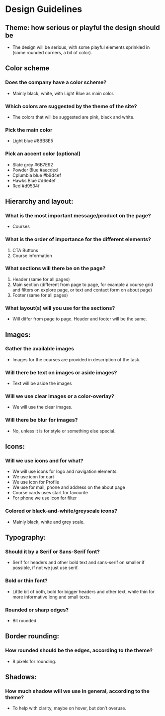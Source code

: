 # Design Guidelines

## Theme: how serious or playful the design should be

- The design will be serious, with some playful elements sprinkled in (some rounded corners, a bit of color).

## Color scheme

### Does the company have a color scheme?

- Mainly black, white, with Light Blue as main color.

### Which colors are suggested by the theme of the site?

- The colors that will be suggested are pink, black and white.

### Pick the main color

- Light blue #8BB8E5

### Pick an accent color (optional)

- Slate grey #6B7E92
- Powder Blue #aecded
- Cplumbia blue #b9d4ef
- Hawks Blue #d6e4ef
- Red #d9534f

## Hierarchy and layout:

### What is the most important message/product on the page?

- Courses

### What is the order of importance for the different elements?

1. CTA Buttons
2. Course information

### What sections will there be on the page?

1. Header (same for all pages)
2. Main section (different from page to page, for example a course grid and filters on explore page, or text and contact form on about page)
3. Footer (same for all pages)

### What layout(s) will you use for the sections?

- Will differ from page to page. Header and footer will be the same.

## Images:

### Gather the available images

- Images for the courses are provided in description of the task.

### Will there be text on images or aside images?

- Text will be aside the images

### Will we use clear images or a color-overlay?

- We will use the clear images.

### Will there be blur for images?

- No, unless it is for style or something else special.

## Icons:

### Will we use icons and for what?

- We will use icons for logo and navigation elements.
- We use icon for cart
- We use icon for Profile
- We use for mail, phone and address on the about page
- Course cards uses start for favourite
- For phone we use icon for filter

### Colored or black-and-white/greyscale icons?

- Mainly black, white and grey scale.

## Typography:

### Should it by a Serif or Sans-Serif font?

- Serif for headers and other bold text and sans-serif on smaller if possible, if not we just use serif.

### Bold or thin font?

- Little bit of both, bold for bigger headers and other text, while thin for more informative long and small texts.

### Rounded or sharp edges?

- Bit rounded

## Border rounding:

### How rounded should be the edges, according to the theme?

- 8 pixels for rounding.

## Shadows:

### How much shadow will we use in general, according to the theme?

- To help with clarity, maybe on hover, but don’t overuse.
